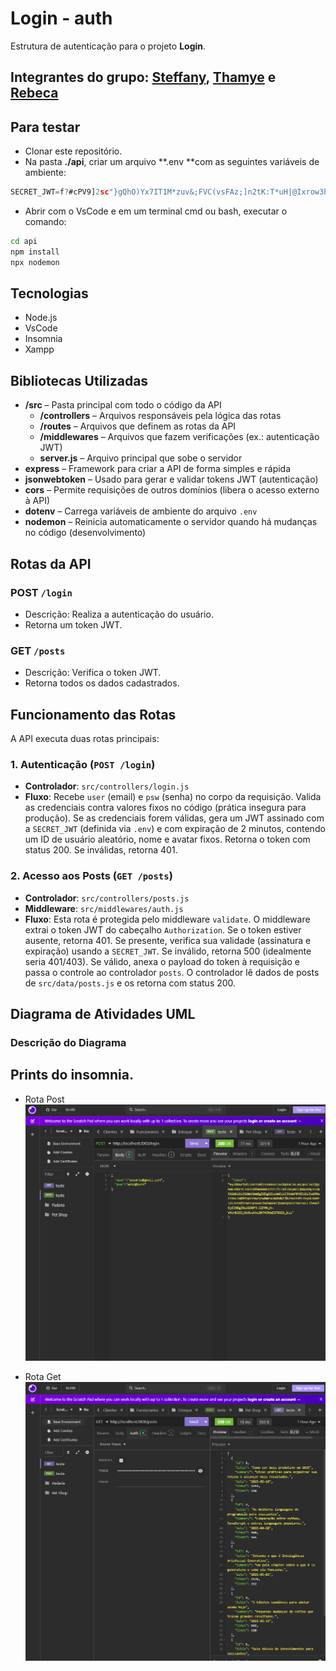 # Login - auth
Estrutura de autenticação para o projeto **Login**.
## Integrantes do grupo: [Steffany](https://github.com/steffanygiovanna), [Thamye](https://github.com/thamyeS) e [Rebeca](https://github.com/Rebecaalimaa)

## Para testar
- Clonar este repositório.
- Na pasta **./api**, criar um arquivo **.env **com as seguintes variáveis de ambiente:
```js
SECRET_JWT=f?#cPV9]2sc"}gQhO)Yx7IT1M*zuv&;FVC(vsFAz;]n2tK:T*uH|@Ixrow3bLC+
```
- Abrir com o VsCode e em um terminal cmd ou bash, executar o comando:
```bash
cd api
npm install
npx nodemon
```
## Tecnologias
- Node.js
- VsCode
- Insomnia
- Xampp

## Bibliotecas Utilizadas

- **/src** – Pasta principal com todo o código da API
  - **/controllers** – Arquivos responsáveis pela lógica das rotas
  - **/routes** – Arquivos que definem as rotas da API
  - **/middlewares** – Arquivos que fazem verificações (ex.: autenticação JWT)
  - **server.js** – Arquivo principal que sobe o servidor
- **express** – Framework para criar a API de forma simples e rápida
- **jsonwebtoken** – Usado para gerar e validar tokens JWT (autenticação)
- **cors** – Permite requisições de outros domínios (libera o acesso externo à API)
- **dotenv** – Carrega variáveis de ambiente do arquivo `.env`
- **nodemon** – Reinicia automaticamente o servidor quando há mudanças no código (desenvolvimento)

##  Rotas da API

###  POST `/login`
- Descrição: Realiza a autenticação do usuário.
- Retorna um token JWT.

###  GET `/posts`
- Descrição: Verifica o token JWT.
- Retorna todos os dados cadastrados.

## Funcionamento das Rotas

A API executa duas rotas principais:

### 1. Autenticação (`POST /login`)

*   **Controlador**: `src/controllers/login.js`
*   **Fluxo**: Recebe `user` (email) e `psw` (senha) no corpo da requisição. Valida as credenciais contra valores fixos no código (prática insegura para produção). Se as credenciais forem válidas, gera um JWT assinado com a `SECRET_JWT` (definida via `.env`) e com expiração de 2 minutos, contendo um ID de usuário aleatório, nome e avatar fixos. Retorna o token com status 200. Se inválidas, retorna 401.

### 2. Acesso aos Posts (`GET /posts`)

*   **Controlador**: `src/controllers/posts.js`
*   **Middleware**: `src/middlewares/auth.js`
*   **Fluxo**: Esta rota é protegida pelo middleware `validate`. O middleware extrai o token JWT do cabeçalho `Authorization`. Se o token estiver ausente, retorna 401. Se presente, verifica sua validade (assinatura e expiração) usando a `SECRET_JWT`. Se inválido, retorna 500 (idealmente seria 401/403). Se válido, anexa o payload do token à requisição e passa o controle ao controlador `posts`. O controlador lê dados de posts de `src/data/posts.js` e os retorna com status 200.

## Diagrama de Atividades UML

### Descrição do Diagrama

##  Prints do insomnia.

- Rota Post
![Rota Post](./img/post.png)

- Rota Get
![Rota Get](./img/get.png)


